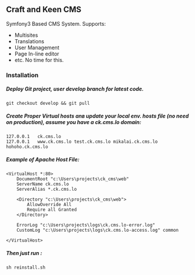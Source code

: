 ## Craft and Keen CMS

Symfony3 Based CMS System. Supports:
* Multisites
* Translations
* User Management
* Page In-line editor
* etc. No time for this.

### Installation
##### Deploy Git project, user develop branch for latest code.

```
git checkout develop && git pull
```

##### Create Proper Virtual hosts anв update your local env. hosts file (no need on production), assume you have a **ck.cms.lo** domain:

```
127.0.0.1	ck.cms.lo
127.0.0.1	www.ck.cms.lo test.ck.cms.lo mikalai.ck.cms.lo hohoho.ck.cms.lo 
```

##### Example of Apache Host File:

```
<VirtualHost *:80>
    DocumentRoot "c:\Users\projects\ck_cms\web"
    ServerName ck.cms.lo
    ServerAlias *.ck.cms.lo
 
    <Directory "c:\Users\projects\ck_cms\web">
        AllowOverride All
        Require all Granted
    </Directory>

    ErrorLog "c:\Users\projects\logs\ck.cms.lo-error.log"
    CustomLog "c:\Users\projects\logs\ck.cms.lo-access.log" common

</VirtualHost>
```

##### Then just run :

```
sh reinstall.sh
``` 
